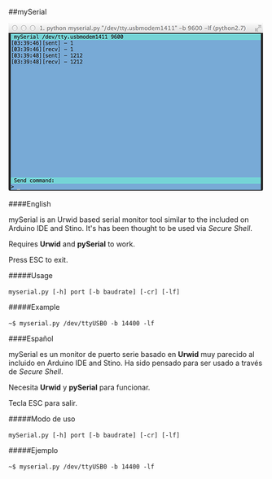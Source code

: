 ##mySerial

![captura.png](https://raw.githubusercontent.com/jorgegarciadev/mySerial/master/captura.png)

####English

mySerial is an Urwid based serial monitor tool similar to the included on Arduino IDE and Stino. It's has been thought to be used via *Secure Shell*.

Requires **Urwid** and **pySerial** to work.

Press ESC to exit.

#####Usage

```myserial.py [-h] port [-b baudrate] [-cr] [-lf]```

#####Example

```~$ myserial.py /dev/ttyUSB0 -b 14400 -lf```


####Español

mySerial es un monitor de puerto serie basado en **Urwid** muy parecido al incluido en Arduino IDE and Stino. Ha sido pensado para ser usado a través de *Secure Shell*.

Necesita **Urwid** y **pySerial** para funcionar.

Tecla ESC para salir.

#####Modo de uso

```mySerial.py [-h] port [-b baudrate] [-cr] [-lf]```

#####Ejemplo

```~$ myserial.py /dev/ttyUSB0 -b 14400 -lf```